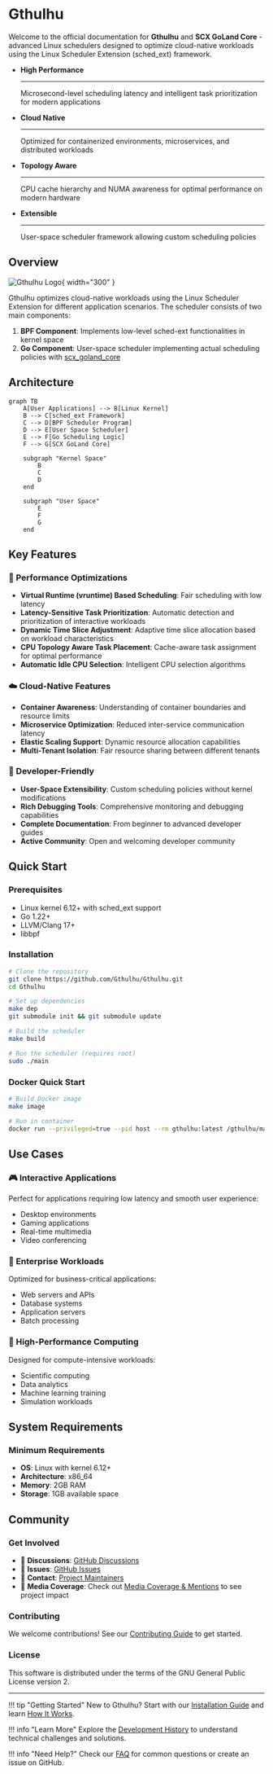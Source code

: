 # Gthulhu

Welcome to the official documentation for **Gthulhu** and **SCX GoLand Core** - advanced Linux schedulers designed to optimize cloud-native workloads using the Linux Scheduler Extension (sched_ext) framework.

<div class="grid cards" markdown>

-   **High Performance**

    ---

    Microsecond-level scheduling latency and intelligent task prioritization for modern applications

-   **Cloud Native**

    ---

    Optimized for containerized environments, microservices, and distributed workloads

-   **Topology Aware**

    ---

    CPU cache hierarchy and NUMA awareness for optimal performance on modern hardware

-   **Extensible**

    ---

    User-space scheduler framework allowing custom scheduling policies

</div>

## Overview

![Gthulhu Logo](https://raw.githubusercontent.com/Gthulhu/Gthulhu/main/assets/logo.png){ width="300" }

Gthulhu optimizes cloud-native workloads using the Linux Scheduler Extension for different application scenarios. The scheduler consists of two main components:

1. **BPF Component**: Implements low-level sched-ext functionalities in kernel space
2. **Go Component**: User-space scheduler implementing actual scheduling policies with [scx_goland_core](https://github.com/Gthulhu/scx_goland_core)

## Architecture

```mermaid
graph TB
    A[User Applications] --> B[Linux Kernel]
    B --> C[sched_ext Framework]
    C --> D[BPF Scheduler Program]
    D --> E[User Space Scheduler]
    E --> F[Go Scheduling Logic]
    F --> G[SCX GoLand Core]
    
    subgraph "Kernel Space"
        B
        C
        D
    end
    
    subgraph "User Space"
        E
        F
        G
    end
```

## Key Features

### 🚀 Performance Optimizations

- **Virtual Runtime (vruntime) Based Scheduling**: Fair scheduling with low latency
- **Latency-Sensitive Task Prioritization**: Automatic detection and prioritization of interactive workloads
- **Dynamic Time Slice Adjustment**: Adaptive time slice allocation based on workload characteristics
- **CPU Topology Aware Task Placement**: Cache-aware task assignment for optimal performance
- **Automatic Idle CPU Selection**: Intelligent CPU selection algorithms

### ☁️ Cloud-Native Features

- **Container Awareness**: Understanding of container boundaries and resource limits
- **Microservice Optimization**: Reduced inter-service communication latency
- **Elastic Scaling Support**: Dynamic resource allocation capabilities
- **Multi-Tenant Isolation**: Fair resource sharing between different tenants

### 🔧 Developer-Friendly

- **User-Space Extensibility**: Custom scheduling policies without kernel modifications
- **Rich Debugging Tools**: Comprehensive monitoring and debugging capabilities
- **Complete Documentation**: From beginner to advanced developer guides
- **Active Community**: Open and welcoming developer community

## Quick Start

### Prerequisites

- Linux kernel 6.12+ with sched_ext support
- Go 1.22+
- LLVM/Clang 17+
- libbpf

### Installation

```bash
# Clone the repository
git clone https://github.com/Gthulhu/Gthulhu.git
cd Gthulhu

# Set up dependencies
make dep
git submodule init && git submodule update

# Build the scheduler
make build

# Run the scheduler (requires root)
sudo ./main
```

### Docker Quick Start

```bash
# Build Docker image
make image

# Run in container
docker run --privileged=true --pid host --rm gthulhu:latest /gthulhu/main
```

## Use Cases

### 🎮 Interactive Applications

Perfect for applications requiring low latency and smooth user experience:

- Desktop environments
- Gaming applications  
- Real-time multimedia
- Video conferencing

### 🏢 Enterprise Workloads

Optimized for business-critical applications:

- Web servers and APIs
- Database systems
- Application servers
- Batch processing

### 🔬 High-Performance Computing

Designed for compute-intensive workloads:

- Scientific computing
- Data analytics
- Machine learning training
- Simulation workloads


## System Requirements

### Minimum Requirements

- **OS**: Linux with kernel 6.12+
- **Architecture**: x86_64
- **Memory**: 2GB RAM
- **Storage**: 1GB available space

## Community

### Get Involved

- 💬 **Discussions**: [GitHub Discussions](https://github.com/Gthulhu/Gthulhu/discussions)
- 🐛 **Issues**: [GitHub Issues](https://github.com/Gthulhu/Gthulhu/issues)
- 📧 **Contact**: [Project Maintainers](mailto:maintainers@gthulhu.dev)
- 📰 **Media Coverage**: Check out [Media Coverage & Mentions](mentioned.en.md) to see project impact

### Contributing

We welcome contributions! See our [Contributing Guide](contributing.en.md) to get started.

### License

This software is distributed under the terms of the GNU General Public License version 2.

---

!!! tip "Getting Started"
    New to Gthulhu? Start with our [Installation Guide](installation.en.md) and learn [How It Works](how-it-works.en.md).

!!! info "Learn More"
    Explore the [Development History](development-history.en.md) to understand technical challenges and solutions.

!!! info "Need Help?"
    Check our [FAQ](faq.en.md) for common questions or create an issue on GitHub.
